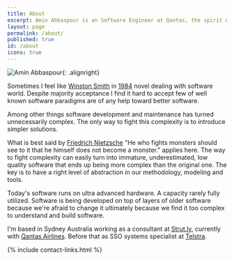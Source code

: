 ```yaml
---
title: About
excerpt: Amin Abbaspour is an Software Engineer at Qantas, the spirit of Australia!
layout: page
permalink: /about/
published: true
id: /about
icons: true
---
```


<!-- ![Amin Abbaspour](http://www.gravatar.com/avatar/{{ site.gravatar_id }}.png?size=250){: .alignright} -->
![Amin Abbaspour](http://2.gravatar.com/userimage/3788398/6eb2a08541301bb85d5f226e9c0339b5?size=250){: .alignright}

Sometimes I feel like [Winston Smith](https://en.wikipedia.org/wiki/Winston_Smith) in [1984](https://en.wikipedia.org/wiki/Nineteen_Eighty-Four) novel dealing with software world. Despite majority acceptance I find it hard to accept few of well known software paradigms are of any help toward better software.

Among other things software development and maintenance has turned unnecessarily complex. The only way to fight this complexity is to introduce simpler solutions. 

What is best said by [Friedrich Nietzsche](https://en.wikipedia.org/?title=Friedrich_Nietzsche) "He who fights monsters should see to it that he himself does not become a monster." applies here. The way to fight complexity can easily turn into immature, underestimated, low quality software that ends up being more complex than the original one. The key is to have a right level of abstraction in our methodology, modeling and tools.

Today's software runs on ultra advanced hardware. A capacity rarely fully utilized. Software is being developed on top of layers of older software because we're afraid to change it ultimately because we find it too complex to understand and build software. 

I'm based in Sydney Australia working as a consultant at [Strut.ly](http://strut.ly/), currently with [Qantas Airlines](http://www.qantas.com). Before that as SSO systems specialist at [Telstra](https://www.telstra.com.au). 

<!--
Named one of the [top 25 most influential people in government and technology](http://fedscoop.com/top-federal-it-and-tech-folks-under-40/) and Fed 50's Disruptor of the Year, described by the US Chief Technology Officer as one of "the baddest of the badass innovators," and winner of the Open Source People's Choice Award, Ben Balter is the Government Evangelist at [GitHub](http://www.youtube.com/watch?v=l_T3XEgXl14) — the world's largest software development network — where he leads the efforts to encourage adoption of open source philosophies, making all levels of government better, one repository at a time.

Previously, Ben was a member of the inaugural class of Presidential Innovation Fellows where he served as entrepreneur in residence reimagining the role of technology in brokering the relationship between citizens and government. Before that, he was a Fellow in the Office of the US Chief Information Officer within the Executive Office of the President where he was instrumental in drafting the President's Digital Strategy and Open Data Policy, on the SoftWare Automation and Technology (SWAT) Team, the White House’s first and only agile development team, and as a [New Media Fellow](http://reboot.fcc.gov/blog/?authorId=593709), in the Federal Communications Commission's Office of the Managing Director where he played a central role in shaping the agency's reimagined web presence. His paper, [Towards a More Agile Government](http://ben.balter.com/2011/11/29/towards-a-more-agile-government/) was published in the Public Contract Law Journal, arguing that Federal IT Procurement should be more amenable to modern, agile development methods.

As an attorney passionate about the disruptive potential of technology, Ben holds a J.D. and an M.B.A. from the George Washington University and is a member of the DC Bar. When not trying to change the world, he enjoys tackling otherwise-impossible challenges to sharing information using nothing more than duct tape, version control, and occasionally a pack of bubblegum.

Feel free to e-mail him at <Ben@Balter.com> or you can find him on these social networks:

-->
{% include contact-links.html %}

